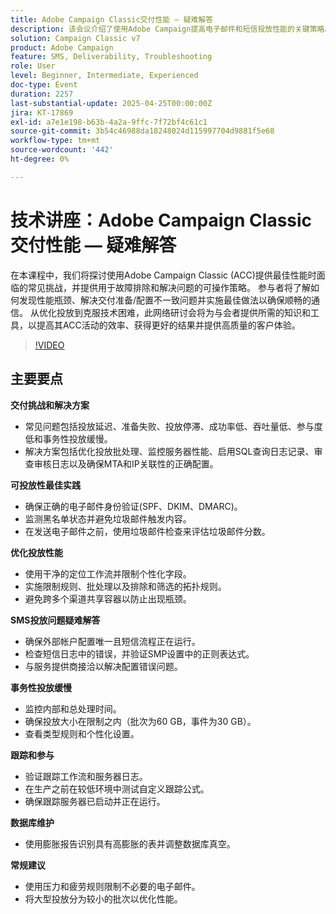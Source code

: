 ```yaml
---
title: Adobe Campaign Classic交付性能 — 疑难解答
description: 该会议介绍了使用Adobe Campaign提高电子邮件和短信投放性能的关键策略。 它解决了常见的难题，如投放延迟、吞吐量低和事务速度慢，提供了诸如批处理优化、 SQL日志记录和服务器性能监控等解决方案。 可投放性最佳实践包括正确的电子邮件身份验证(SPF、DKIM、DMARC)、黑名单监控和垃圾邮件检查。 为了提高性能，专家建议使用干净的工作流、限制规则和避免共享容器。 短信投放提示侧重于正确的外部帐户设置和日志分析。 该会议还重点讨论了跟踪验证、使用膨胀报表进行数据库维护，以及应用压力/疲劳规则以提高参与度。 会议录制将通过电子邮件共享，并发布在Adobe Experience网站上。
solution: Campaign Classic v7
product: Adobe Campaign
feature: SMS, Deliverability, Troubleshooting
role: User
level: Beginner, Intermediate, Experienced
doc-type: Event
duration: 2257
last-substantial-update: 2025-04-25T00:00:00Z
jira: KT-17869
exl-id: a7e1e198-b63b-4a2a-9ffc-7f72bf4c61c1
source-git-commit: 3b54c46988da18248024d115997704d9881f5e68
workflow-type: tm+mt
source-wordcount: '442'
ht-degree: 0%

---
```


# 技术讲座：Adobe Campaign Classic交付性能 — 疑难解答

在本课程中，我们将探讨使用Adobe Campaign Classic (ACC)提供最佳性能时面临的常见挑战，并提供用于故障排除和解决问题的可操作策略。 参与者将了解如何发现性能瓶颈、解决交付准备/配置不一致问题并实施最佳做法以确保顺畅的通信。 从优化投放到克服技术困难，此网络研讨会将为与会者提供所需的知识和工具，以提高其ACC活动的效率、获得更好的结果并提供高质量的客户体验。

>[!VIDEO](https://video.tv.adobe.com/v/3457826/?learn=on&enablevpops)

## 主要要点

**交付挑战和解决方案**

* 常见问题包括投放延迟、准备失败、投放停滞、成功率低、吞吐量低、参与度低和事务性投放缓慢。
* 解决方案包括优化投放批处理、监控服务器性能、启用SQL查询日志记录、审查审核日志以及确保MTA和IP关联性的正确配置。

**可投放性最佳实践**

* 确保正确的电子邮件身份验证(SPF、DKIM、DMARC)。
* 监测黑名单状态并避免垃圾邮件触发内容。
* 在发送电子邮件之前，使用垃圾邮件检查来评估垃圾邮件分数。

**优化投放性能**

* 使用干净的定位工作流并限制个性化字段。
* 实施限制规则、批处理以及排除和筛选的拓扑规则。
* 避免跨多个渠道共享容器以防止出现瓶颈。

**SMS投放问题疑难解答**

* 确保外部帐户配置唯一且短信流程正在运行。
* 检查短信日志中的错误，并验证SMP设置中的正则表达式。
* 与服务提供商接洽以解决配置错误问题。

**事务性投放缓慢**

* 监控内部和总处理时间。
* 确保投放大小在限制之内（批次为60 GB，事件为30 GB）。
* 查看类型规则和个性化设置。

**跟踪和参与**

* 验证跟踪工作流和服务器日志。
* 在生产之前在较低环境中测试自定义跟踪公式。
* 确保跟踪服务器已启动并正在运行。

**数据库维护**

* 使用膨胀报告识别具有高膨胀的表并调整数据库真空。

**常规建议**

* 使用压力和疲劳规则限制不必要的电子邮件。
* 将大型投放分为较小的批次以优化性能。

